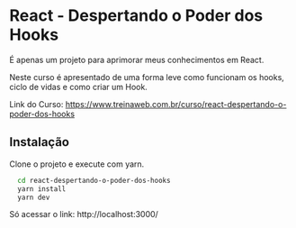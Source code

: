 # React - Despertando o Poder dos Hooks

É apenas um projeto para aprimorar meus conhecimentos em React.

Neste curso é apresentado de uma forma leve como funcionam os hooks, ciclo de vidas e como criar um Hook.

Link do Curso: https://www.treinaweb.com.br/curso/react-despertando-o-poder-dos-hooks

## Instalação

Clone o projeto e execute com yarn.

```bash
  cd react-despertando-o-poder-dos-hooks
  yarn install
  yarn dev
```

Só acessar o link: http://localhost:3000/
